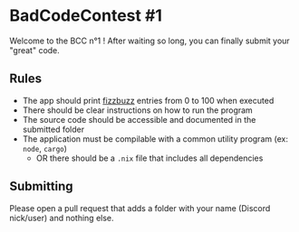 # BadCodeContest #1

Welcome to the BCC n°1 ! After waiting so long, you can finally submit your "great" code.

## Rules

- The app should print [fizzbuzz](https://en.wikipedia.org/wiki/Fizz_buzz) entries from 0 to 100 when executed
- There should be clear instructions on how to run the program
- The source code should be accessible and documented in the submitted folder
- The application must be compilable with a common utility program (ex: `node`, `cargo`)
  - OR there should be a `.nix` file that includes all dependencies

## Submitting

Please open a pull request that adds a folder with your name (Discord nick/user) and nothing else.
